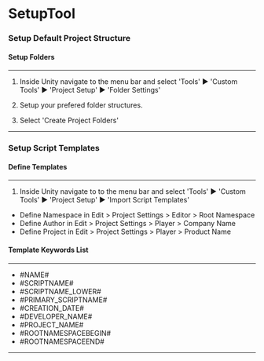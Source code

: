 # SetupTool #

### Setup Default Project Structure ###

#### Setup Folders ####

---

1. Inside Unity navigate to the menu bar and select 'Tools' ▶ 'Custom Tools' ▶ 'Project Setup' ▶ 'Folder Settings'

2. Setup your prefered folder structures. 

3. Select 'Create Project Folders'

---

### Setup Script Templates ###

#### Define Templates ####

---

1. Inside Unity navigate to to the menu bar and select 'Tools' ▶ 'Custom Tools' ▶ 'Project Setup' ▶ 'Import Script Templates'

* Define Namespace in Edit > Project Settings > Editor > Root Namespace    
* Define Author in Edit > Project Settings > Player > Company Name         
* Define Project in Edit > Project Settings > Player > Product Name        

#### Template Keywords List #### 

---

* #NAME#
* #SCRIPTNAME#
* #SCRIPTNAME_LOWER#
* #PRIMARY_SCRIPTNAME#
* #CREATION_DATE#
* #DEVELOPER_NAME#
* #PROJECT_NAME#
* #ROOTNAMESPACEBEGIN#
* #ROOTNAMESPACEEND#

---